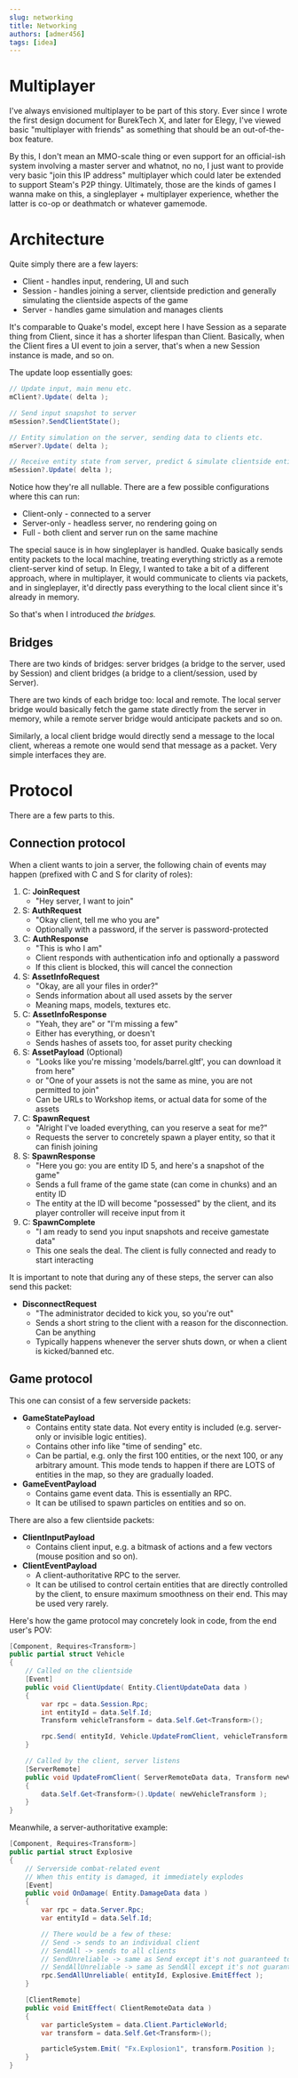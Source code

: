 ```yaml
---
slug: networking
title: Networking
authors: [admer456]
tags: [idea]
---
```


# Multiplayer

I've always envisioned multiplayer to be part of this story. Ever since I wrote the first design document for BurekTech X, and later for Elegy, I've viewed basic "multiplayer with friends" as something that should be an out-of-the-box feature. 

<!-- truncate -->

By this, I don't mean an MMO-scale thing or even support for an official-ish system involving a master server and whatnot, no no, I just want to provide very basic "join this IP address" multiplayer which could later be extended to support Steam's P2P thingy. Ultimately, those are the kinds of games I wanna make on this, a singleplayer + multiplayer experience, whether the latter is co-op or deathmatch or whatever gamemode.

# Architecture

Quite simply there are a few layers:
* Client - handles input, rendering, UI and such
* Session - handles joining a server, clientside prediction and generally simulating the clientside aspects of the game
* Server - handles game simulation and manages clients

It's comparable to Quake's model, except here I have Session as a separate thing from Client, since it has a shorter lifespan than Client. Basically, when the Client fires a UI event to join a server, that's when a new Session instance is made, and so on.

The update loop essentially goes:
```cs
// Update input, main menu etc.
mClient?.Update( delta );

// Send input snapshot to server
mSession?.SendClientState();

// Entity simulation on the server, sending data to clients etc.
mServer?.Update( delta );

// Receive entity state from server, predict & simulate clientside entities
mSession?.Update( delta );
```
Notice how they're all nullable. There are a few possible configurations where this can run:
* Client-only - connected to a server
* Server-only - headless server, no rendering going on
* Full - both client and server run on the same machine

The special sauce is in how singleplayer is handled. Quake basically sends entity packets to the local machine, treating everything strictly as a remote client-server kind of setup. In Elegy, I wanted to take a bit of a different approach, where in multiplayer, it would communicate to clients via packets, and in singleplayer, it'd directly pass everything to the local client since it's already in memory.

So that's when I introduced *the bridges.*

## Bridges

There are two kinds of bridges: server bridges (a bridge to the server, used by Session) and client bridges (a bridge to a client/session, used by Server).

There are two kinds of each bridge too: local and remote. The local server bridge would basically fetch the game state directly from the server in memory, while a remote server bridge would anticipate packets and so on.

Similarly, a local client bridge would directly send a message to the local client, whereas a remote one would send that message as a packet. Very simple interfaces they are.

# Protocol

There are a few parts to this.

## Connection protocol

When a client wants to join a server, the following chain of events may happen (prefixed with C and S for clarity of roles):
1. C: **JoinRequest**
    * "Hey server, I want to join"
2. S: **AuthRequest**
    * "Okay client, tell me who you are"
    * Optionally with a password, if the server is password-protected
3. C: **AuthResponse**
    * "This is who I am"
    * Client responds with authentication info and optionally a password
    * If this client is blocked, this will cancel the connection
4. S: **AssetInfoRequest**
    * "Okay, are all your files in order?"
    * Sends information about all used assets by the server
    * Meaning maps, models, textures etc.
5. C: **AssetInfoResponse**
    * "Yeah, they are" or "I'm missing a few"
    * Either has everything, or doesn't
    * Sends hashes of assets too, for asset purity checking
6. S: **AssetPayload** (Optional)
    * "Looks like you're missing 'models/barrel.gltf', you can download it from here"
    * or "One of your assets is not the same as mine, you are not permitted to join"
    * Can be URLs to Workshop items, or actual data for some of the assets
7. C: **SpawnRequest**
    * "Alright I've loaded everything, can you reserve a seat for me?"
    * Requests the server to concretely spawn a player entity, so that it can finish joining
8. S: **SpawnResponse**
    * "Here you go: you are entity ID 5, and here's a snapshot of the game"
    * Sends a full frame of the game state (can come in chunks) and an entity ID
    * The entity at the ID will become "possessed" by the client, and its player controller will receive input from it
9. C: **SpawnComplete**
    * "I am ready to send you input snapshots and receive gamestate data"
    * This one seals the deal. The client is fully connected and ready to start interacting

It is important to note that during any of these steps, the server can also send this packet:
* **DisconnectRequest**
    * "The administrator decided to kick you, so you're out"
    * Sends a short string to the client with a reason for the disconnection. Can be anything
    * Typically happens whenever the server shuts down, or when a client is kicked/banned etc.

## Game protocol

This one can consist of a few serverside packets:
* **GameStatePayload**
    * Contains entity state data. Not every entity is included (e.g. server-only or invisible logic entities).
    * Contains other info like "time of sending" etc.
    * Can be partial, e.g. only the first 100 entities, or the next 100, or any arbitrary amount. This mode tends to happen if there are LOTS of entities in the map, so they are gradually loaded.
* **GameEventPayload**
    * Contains game event data. This is essentially an RPC.
    * It can be utilised to spawn particles on entities and so on.

There are also a few clientside packets:
* **ClientInputPayload**
    * Contains client input, e.g. a bitmask of actions and a few vectors (mouse position and so on).
* **ClientEventPayload**
    * A client-authoritative RPC to the server.
    * It can be utilised to control certain entities that are directly controlled by the client, to ensure maximum smoothness on their end. This may be used very rarely.

Here's how the game protocol may concretely look in code, from the end user's POV:
```cs
[Component, Requires<Transform>]
public partial struct Vehicle
{
    // Called on the clientside
    [Event]
    public void ClientUpdate( Entity.ClientUpdateData data )
    {
        var rpc = data.Session.Rpc;
        int entityId = data.Self.Id;
        Transform vehicleTransform = data.Self.Get<Transform>();

        rpc.Send( entityId, Vehicle.UpdateFromClient, vehicleTransform );
    }

    // Called by the client, server listens
    [ServerRemote]
    public void UpdateFromClient( ServerRemoteData data, Transform newVehicleTransform )
    {
        data.Self.Get<Transform>().Update( newVehicleTransform );
    }
}
```

Meanwhile, a server-authoritative example:
```cs
[Component, Requires<Transform>]
public partial struct Explosive
{
    // Serverside combat-related event
    // When this entity is damaged, it immediately explodes
    [Event]
    public void OnDamage( Entity.DamageData data )
    {
        var rpc = data.Server.Rpc;
        var entityId = data.Self.Id;

        // There would be a few of these:
        // Send -> sends to an individual client
        // SendAll -> sends to all clients
        // SendUnreliable -> same as Send except it's not guaranteed to arrive
        // SendAllUnreliable -> same as SendAll except it's not guaranteed to arrive
        rpc.SendAllUnreliable( entityId, Explosive.EmitEffect );
    }

    [ClientRemote]
    public void EmitEffect( ClientRemoteData data )
    {
        var particleSystem = data.Client.ParticleWorld;
        var transform = data.Self.Get<Transform>();

        particleSystem.Emit( "Fx.Explosion1", transform.Position );
    }
}
```
